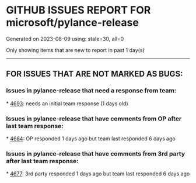 
# GITHUB ISSUES REPORT FOR microsoft/pylance-release


Generated on 2023-08-09 using: stale=30, all=0


Only showing items that are new to report in past 1 day(s)


---

## FOR ISSUES THAT ARE NOT MARKED AS BUGS:


### Issues in pylance-release that need a response from team:


\* [4693](https://github.com/microsoft/pylance-release/issues/4693 "Outline View not updated when adding or removing items"): needs an initial team response (1 days old)

### Issues in pylance-release that have comments from OP after last team response:


\* [4684](https://github.com/microsoft/pylance-release/issues/4684 "Sometimes the referenced objects and methods may appear as Unknown"): OP responded 1 days ago but team last responded 6 days ago

### Issues in pylance-release that have comments from 3rd party after last team response:


\* [4677](https://github.com/microsoft/pylance-release/issues/4677 "Add a &quot;fold all docstrings&quot; command"): 3rd party responded 1 days ago but team last responded 6 days ago
